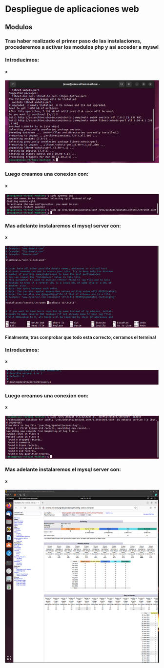 # Despliegue de aplicaciones web
## Modulos
### Tras haber realizado el primer paso de las instalaciones, procederemos a activar los modulos php y asi acceder a myswl
### Introducimos:
#### x
#### ![Image](https://github.com/Braeek/ProyectoDespliegue/blob/main/Proyecto/Proyecto/7%20-%20Instalar%20awstat/Captura%20de%20pantalla%20(113).png)

### Luego creamos una conexion con:
#### x
#### ![Image](https://github.com/Braeek/ProyectoDespliegue/blob/main/Proyecto/Proyecto/7%20-%20Instalar%20awstat/Captura%20de%20pantalla%20(114).png)


### Mas adelante instalaremos el mysql server con:
#### x
#### ![Image](https://github.com/Braeek/ProyectoDespliegue/blob/main/Proyecto/Proyecto/7%20-%20Instalar%20awstat/Captura%20de%20pantalla%20(115).png)

#### Finalmente, tras comprobar que todo esta correcto, cerramos el terminal

### Introducimos:
#### x
#### ![Image](https://github.com/Braeek/ProyectoDespliegue/blob/main/Proyecto/Proyecto/7%20-%20Instalar%20awstat/Captura%20de%20pantalla%20(116).png)

### Luego creamos una conexion con:
#### x
#### ![Image](https://github.com/Braeek/ProyectoDespliegue/blob/main/Proyecto/Proyecto/7%20-%20Instalar%20awstat/Captura%20de%20pantalla%20(117).png)


### Mas adelante instalaremos el mysql server con:
#### x
#### ![Image](https://github.com/Braeek/ProyectoDespliegue/blob/main/Proyecto/Proyecto/7%20-%20Instalar%20awstat/Captura%20de%20pantalla%20(118).png)
